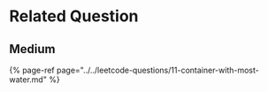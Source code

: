 # Related Question

## Medium

{% page-ref page="../../leetcode-questions/11-container-with-most-water.md" %}



